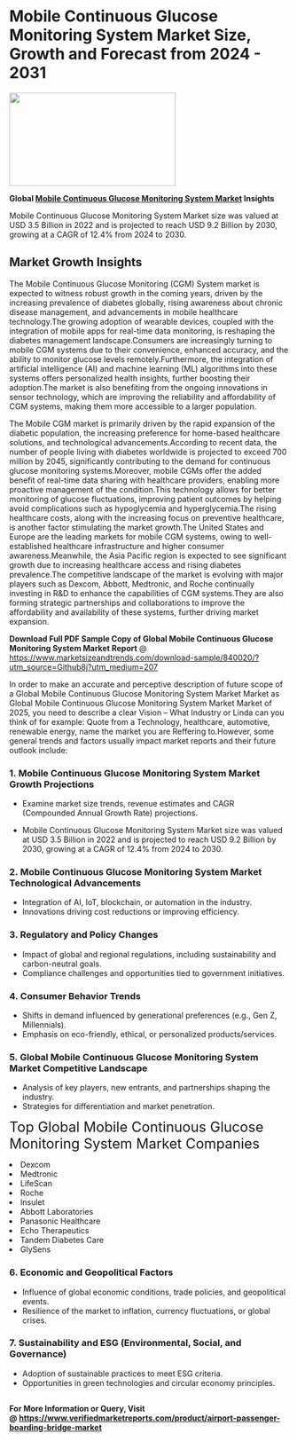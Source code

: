 <H1>Mobile Continuous Glucose Monitoring System Market Size, Growth and Forecast from 2024 - 2031</H1><img class="aligncenter size-medium wp-image-584254" src="https://thirdeyenews.in/wp-content/uploads/2024/09/Global-Market-Research-300x168.jpeg" alt="" width="300" height="168" /><p><strong>Global&nbsp;<a href="https://www.marketsizeandtrends.com/download-sample/840020/?utm_source=Github8j?utm_medium=207">Mobile Continuous Glucose Monitoring System Market</a> Insights</strong></p><p>Mobile Continuous Glucose Monitoring System Market size was valued at USD 3.5 Billion in 2022 and is projected to reach USD 9.2 Billion by 2030, growing at a CAGR of 12.4% from 2024 to 2030.</p><p><h2>Market Growth Insights</h2> <p>The Mobile Continuous Glucose Monitoring (CGM) System market is expected to witness robust growth in the coming years, driven by the increasing prevalence of diabetes globally, rising awareness about chronic disease management, and advancements in mobile healthcare technology.The growing adoption of wearable devices, coupled with the integration of mobile apps for real-time data monitoring, is reshaping the diabetes management landscape.Consumers are increasingly turning to mobile CGM systems due to their convenience, enhanced accuracy, and the ability to monitor glucose levels remotely.Furthermore, the integration of artificial intelligence (AI) and machine learning (ML) algorithms into these systems offers personalized health insights, further boosting their adoption.The market is also benefiting from the ongoing innovations in sensor technology, which are improving the reliability and affordability of CGM systems, making them more accessible to a larger population.</p> <p>The Mobile CGM market is primarily driven by the rapid expansion of the diabetic population, the increasing preference for home-based healthcare solutions, and technological advancements.According to recent data, the number of people living with diabetes worldwide is projected to exceed 700 million by 2045, significantly contributing to the demand for continuous glucose monitoring systems.Moreover, mobile CGMs offer the added benefit of real-time data sharing with healthcare providers, enabling more proactive management of the condition.This technology allows for better monitoring of glucose fluctuations, improving patient outcomes by helping avoid complications such as hypoglycemia and hyperglycemia.The rising healthcare costs, along with the increasing focus on preventive healthcare, is another factor stimulating the market growth.The United States and Europe are the leading markets for mobile CGM systems, owing to well-established healthcare infrastructure and higher consumer awareness.Meanwhile, the Asia Pacific region is expected to see significant growth due to increasing healthcare access and rising diabetes prevalence.The competitive landscape of the market is evolving with major players such as Dexcom, Abbott, Medtronic, and Roche continually investing in R&D to enhance the capabilities of CGM systems.They are also forming strategic partnerships and collaborations to improve the affordability and availability of these systems, further driving market expansion.</p> <p><span class=""><strong>Download Full PDF Sample Copy of Global Mobile Continuous Glucose Monitoring System Market Report</strong> @ <a href="https://www.marketsizeandtrends.com/download-sample/840020/?utm_source=Github8j?utm_medium=207" target="_blank">https://www.marketsizeandtrends.com/download-sample/840020/?utm_source=Github8j?utm_medium=207</a></span></p><p>In order to make an accurate and perceptive description of future scope of a Global&nbsp;Mobile Continuous Glucose Monitoring System Market Market as Global&nbsp;Mobile Continuous Glucose Monitoring System Market Market of 2025, you need to describe a clear Vision &ndash; What Industry or Linda can you think of for example: Quote from a Technology, healthcare, automotive, renewable energy, name the market you are Reffering to.However, some general trends and factors usually impact market reports and their future outlook include:</p><h3>1.&nbsp;<strong>Mobile Continuous Glucose Monitoring System Market Growth Projections</strong></h3><ul><li>Examine market size trends, revenue estimates and CAGR (Compounded Annual Growth Rate) projections.</li><li><p>Mobile Continuous Glucose Monitoring System Market size was valued at USD 3.5 Billion in 2022 and is projected to reach USD 9.2 Billion by 2030, growing at a CAGR of 12.4% from 2024 to 2030.</p></li></ul><h3>2.&nbsp;<strong>Mobile Continuous Glucose Monitoring System Market Technological Advancements</strong></h3><ul><li>Integration of AI, IoT, blockchain, or automation in the industry.</li><li>Innovations driving cost reductions or improving efficiency.</li></ul><h3>3.&nbsp;<strong>Regulatory and Policy Changes</strong></h3><ul><li>Impact of global and regional regulations, including sustainability and carbon-neutral goals.</li><li>Compliance challenges and opportunities tied to government initiatives.</li></ul><h3>4.&nbsp;<strong>Consumer Behavior Trends</strong></h3><ul><li>Shifts in demand influenced by generational preferences (e.g., Gen Z, Millennials).</li><li>Emphasis on eco-friendly, ethical, or personalized products/services.</li></ul><h3>5.&nbsp;<strong>Global Mobile Continuous Glucose Monitoring System Market Competitive Landscape</strong></h3><ul><li>Analysis of key players, new entrants, and partnerships shaping the industry.</li><li>Strategies for differentiation and market penetration.</li></ul><p data-pm-slice="1 1 []"><span style="color: inherit; font-family: inherit; font-size: 25px;">Top Global Mobile Continuous Glucose Monitoring System Market Companies</span></p><div class="" data-test-id=""><p><li>Dexcom</li><li> Medtronic</li><li> LifeScan</li><li> Roche</li><li> Insulet</li><li> Abbott Laboratories</li><li> Panasonic Healthcare</li><li> Echo Therapeutics</li><li> Tandem Diabetes Care</li><li> GlySens</li></p></div><h3>6.&nbsp;<strong>Economic and Geopolitical Factors</strong></h3><ul><li>Influence of global economic conditions, trade policies, and geopolitical events.</li><li>Resilience of the market to inflation, currency fluctuations, or global crises.</li></ul><h3>7.&nbsp;<strong>Sustainability and ESG (Environmental, Social, and Governance)</strong></h3><ul><li>Adoption of sustainable practices to meet ESG criteria.</li><li>Opportunities in green technologies and circular economy principles.</li></ul><h2><strong style="font-size: 14px;">For More Information or Query, Visit @&nbsp;</strong><a style="background-color: #ffffff; font-size: 14px;" href="https://www.marketsizeandtrends.com/report/mobile-continuous-glucose-monitoring-system-market/" target="_blank">https://www.verifiedmarketreports.com/product/airport-passenger-boarding-bridge-market</a></h2>